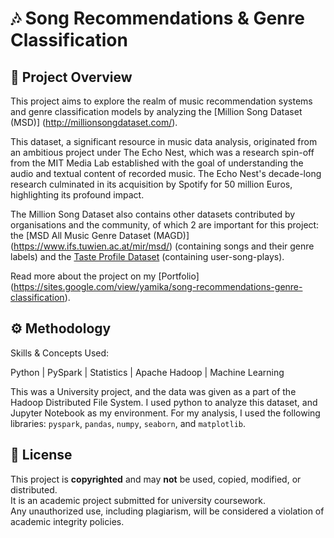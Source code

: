 # 🎶 Song Recommendations & Genre Classification

## 📌 Project Overview

This project aims to explore the realm of music recommendation systems and genre classification models by analyzing the [Million Song Dataset (MSD)] (http://millionsongdataset.com/). 

This dataset, a significant resource in music data analysis, originated from an ambitious project under The Echo Nest, which was a research spin-off from the MIT Media Lab established with the goal of understanding the audio and textual content of recorded music. The Echo Nest's decade-long research culminated in its acquisition by Spotify for 50 million Euros, highlighting its profound impact. 

The Million Song Dataset also contains other datasets contributed by organisations and the community, of which 2 are important for this project: the [MSD All Music Genre Dataset (MAGD)] (https://www.ifs.tuwien.ac.at/mir/msd/) (containing songs and their genre labels) and the [Taste Profile Dataset](http://millionsongdataset.com/tasteprofile/) (containing user-song-plays).

Read more about the project on my [Portfolio] (https://sites.google.com/view/yamika/song-recommendations-genre-classification).


## ⚙️ Methodology

Skills & Concepts Used:

Python    |    PySpark    |   Statistics    |   Apache Hadoop    |   Machine Learning      


This was a University project, and the data was given as a part of the Hadoop Distributed File System.
I used python to analyze this dataset, and Jupyter Notebook as my environment. For my analysis, I used the following libraries: `pyspark`, `pandas`, `numpy`, `seaborn`, and `matplotlib`.




## 📜 License
This project is **copyrighted** and may **not** be used, copied, modified, or distributed.  
It is an academic project submitted for university coursework.  
Any unauthorized use, including plagiarism, will be considered a violation of academic integrity policies.  
